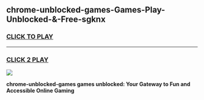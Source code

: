 
## chrome-unblocked-games-Games-Play-Unblocked-&-Free-sgknx
<h3>
<a href="https://premium76.site?title=chrome-unblocked-games&ref=24A">CLICK TO PLAY</a></h3>
<hr>

<h3>
<a href="https://premium76.site?title=chrome-unblocked-games&ref=24A">CLICK 2 PLAY</a>
  
</h3>

<a href="https://premium76.site?title=chrome-unblocked-games&ref=24A"><img src="https://clearcache.store/games.png"></a>


**chrome-unblocked-games games unblocked: Your Gateway to Fun and Accessible Online Gaming**

